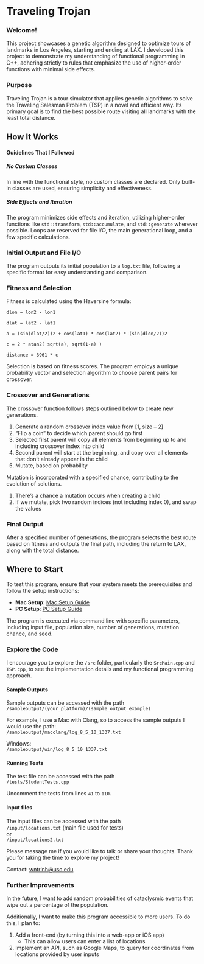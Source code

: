 # Traveling Trojan #

### Welcome!
This project showcases a genetic algorithm designed to optimize tours of landmarks in Los Angeles, starting and ending at LAX. I developed this project to demonstrate my understanding of functional programming in C++, adhering strictly to rules that emphasize the use of higher-order functions with minimal side effects.

### Purpose
Traveling Trojan is a tour simulator that applies genetic algorithms to solve the Traveling Salesman Problem (TSP) in a novel and efficient way. Its primary goal is to find the best possible route visiting all landmarks with the least total distance.

## How It Works

#### Guidelines That I Followed
##### No Custom Classes
In line with the functional style, no custom classes are declared. Only built-in classes are used, ensuring simplicity and effectiveness.

##### Side Effects and Iteration
The program minimizes side effects and iteration, utilizing higher-order functions like `std::transform`, `std::accumulate`, and `std::generate` wherever possible. Loops are reserved for file I/O, the main generational loop, and a few specific calculations.

### Initial Output and File I/O
The program outputs its initial population to a `log.txt` file, following a specific format for easy understanding and comparison.

### Fitness and Selection
Fitness is calculated using the Haversine formula:  

    dlon = lon2 - lon1

    dlat = lat2 - lat1

    a = (sin(dlat/2))2 + cos(lat1) * cos(lat2) * (sin(dlon/2))2

    c = 2 * atan2( sqrt(a), sqrt(1-a) )

    distance = 3961 * c

Selection is based on fitness scores. The program employs a unique probability vector and selection algorithm to choose parent pairs for crossover.

### Crossover and Generations
The crossover function follows steps outlined below to create new generations.

1. Generate a random crossover index value from [1, size – 2]
2. “Flip a coin” to decide which parent should go first
3. Selected first parent will copy all elements from beginning up to
and including crossover index into child
4. Second parent will start at the beginning, and copy over all
elements that don’t already appear in the child
5. Mutate, based on probability

Mutation is incorporated with a specified chance, contributing to the evolution of solutions.

1. There’s a chance a mutation occurs when creating a child
2. If we mutate, pick two random indices (not including index 0), and
swap the values

### Final Output
After a specified number of generations, the program selects the best route based on fitness and outputs the final path, including the return to LAX, along with the total distance.

## Where to Start
To test this program, ensure that your system meets the prerequisites and follow the setup instructions:

- **Mac Setup**: [Mac Setup Guide](https://itp435-20233.github.io/SetupMac.html)
- **PC Setup**: [PC Setup Guide](https://itp435-20233.github.io/SetupPC.html)

The program is executed via command line with specific parameters, including input file, population size, number of generations, mutation chance, and seed.

### Explore the Code
I encourage you to explore the `/src` folder, particularly the `SrcMain.cpp` and `TSP.cpp`, to see the implementation details and my functional programming approach.

#### Sample Outputs
Sample outputs can be accessed with the path  
`/sampleoutput/(your_platform)/(sample_output_example)`   
  
For example, I use a Mac with Clang, so to access the sample outputs I would use the path:  
`/sampleoutput/macclang/log_8_5_10_1337.txt`  
  
Windows:  
`/sampleoutput/win/log_8_5_10_1337.txt` 

#### Running Tests
The test file can be accessed with the path  
`/tests/StudentTests.cpp`  
  
Uncomment the tests from lines `41` to `110`.

#### Input files
The input files can be accessed with the path  
`/input/locations.txt` (main file used for tests)  
or  
`/input/locations2.txt`  
  

Please message me if you would like to talk or share your thoughts. Thank you for taking the time to explore my project!

Contact: [wntrinh@usc.edu](mailto:wntrinh@usc.edu)

### Further Improvements
In the future, I want to add random probabilities of cataclysmic events that wipe out a percentage of the population.

Additionally, I want to make this program accessible to more users. To do this, I plan to:
1. Add a front-end (by turning this into a web-app or iOS app)
    - This can allow users can enter a list of locations
2. Implement an API, such as Google Maps, to query for coordinates from locations provided by user inputs
